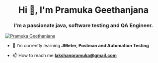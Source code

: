 <h1 align="center">Hi 👋, I'm Pramuka Geethanjana</h1>
<h3 align="center">I'm a passionate java, software testing and QA Engineer.</h3>


<p align="left"> <a href="https://twitter.com/pramukagee" target="blank"><img src="https://www.linkedin.com/in/pramuka-geethanjana-a77187253/" alt="Pramuka Geethanjana" /></a> </p>

- 🌱 I’m currently learning **JMeter, Postman and Automation Testing**

- 📫 How to reach me **lakshanpramuka@gmail.com**



